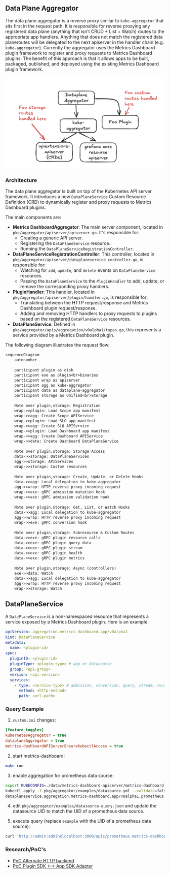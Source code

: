 ## Data Plane Aggregator

The data plane aggregator is a reverse proxy similar to `kube-aggregator` that sits first in the request path. It is responsible for reverse proxying any registered data plane (anything that isn't CRUD + List + Watch) routes to the appropriate app handlers. Anything that does not match the registered data planeroutes will be delegated to the next apiserver in the handler chain (e.g. `kube-aggregator`). Currently the aggregator uses the Metrics Dashboard plugin framework to register and proxy requests to Metrics Dashboard plugins. The benefit of this approach is that it allows apps to be built, packaged, published, and deployed using the existing Metrics Dashboard plugin framework.

![Request Flow](./requestflow.png)

### Architecture

The data plane aggregator is built on top of the Kubernetes API server framework. It introduces a new `DataPlaneService` Custom Resource Definition (CRD) to dynamically register and proxy requests to Metrics Dashboard plugins.

The main components are:

*   **Metrics DashboardAggregator**: The main server component, located in `pkg/aggregator/apiserver/apiserver.go`. It's responsible for:
    *   Creating a generic API server.
    *   Registering the `DataPlaneService` resource.
    *   Running the `DataPlaneServiceRegistrationController`.
*   **DataPlaneServiceRegistrationController**: This controller, located in `pkg/aggregator/apiserver/dataplaneservice_controller.go`, is responsible for:
    *   Watching for `add`, `update`, and `delete` events on `DataPlaneService` resources.
    *   Passing the `DataPlaneService` to the `PluginHandler` to add, update, or remove the corresponding proxy handlers.
*   **PluginHandler**: This handler, located in `pkg/aggregator/apiserver/plugin/handler.go`, is responsible for:
    *   Translating between the HTTP request/response and Metrics Dashboard plugin request/response.
    *   Adding and removing HTTP handlers to proxy requests to plugins based on the registered `DataPlaneService` resources.
*   **DataPlaneService**: Defined in `pkg/aggregator/apis/aggregation/v0alpha1/types.go`, this represents a service provided by a Metrics Dashboard plugin.

The following diagram illustrates the request flow:

```mermaid
sequenceDiagram
    autonumber

    participant plugin as disk
    participant exe as plugin<br>binaries
    participant wrap as apiserver
    participant agg as kube-aggregator
    participant data as dataplane-aggregator
    participant storage as Unified<br>Storage

    Note over plugin,storage: Registration
    wrap->>plugin: Load Scope app manifest
    wrap->>agg: Create Scope APIService
    wrap->>plugin: Load SLO app manifest
    wrap->>agg: Create SLO APIService
    wrap->>plugin: Load Dashboard app manifest
    wrap->>agg: Create Dashboard APIService
    wrap->>data: Create Dashboard DataPlaneService

    Note over plugin,storage: Storage Access
    data->>storage: DataPlaneServices
    agg->>storage: APIServices
    wrap->>storage: Custom resources

    Note over plugin,storage: Create, Update, or Delete Hooks
    data->>agg: Local delegation to kube-aggregator
    agg->>wrap: HTTP reverse proxy incoming request
    wrap->>exe: gRPC admission mutation hook
    wrap->>exe: gRPC admission validation hook

    Note over plugin,storage: Get, List, or Watch Hooks
    data->>agg: Local delegation to kube-aggregator
    agg->>wrap: HTTP reverse proxy incoming request
    wrap->>exe: gRPC conversion hook

    Note over plugin,storage: Subresource & Custom Routes
    data->>exe: gRPC plugin resource calls
    data->>exe: gRPC plugin query data
    data->>exe: gRPC plugin stream
    data->>exe: gRPC plugin health
    data->>exe: gRPC plugin metrics

    Note over plugin,storage: Async (controllers)
    exe->>data: Watch
    data->>agg: Local delegation to kube-aggregator
    agg->>wrap: HTTP reverse proxy incoming request
    wrap->>storage: Watch
```

## DataPlaneService

A `DataPlaneService` is a non-namespaced resource that represents a service exposed by a Metrics Dashboard plugin. Here is an example:

```yaml
apiVersion: aggregation.metrics-dashboard.app/v0alpha1
kind: DataPlaneService
metadata:
  name: <plugin-id>
spec:
  pluginID: <plugin-id>
  pluginType: <plugin-type> # app or datasource
  group: <api-group>
  version: <api-version>
  services:
    - type: <service-type> # admission, conversion, query, stream, route, datasource-proxy
      method: <http-method>
      path: <url-path>
```

### Query Example

1. `custom.ini` changes:
```ini
[feature_toggles]
kubernetesAggregator = true
dataplaneAggregator = true
metrics-dashboardAPIServerEnsureKubectlAccess = true
```

2. start metrics-dashboard:
```bash
make run
```

3. enable aggregation for prometheus data source:
```bash
export KUBECONFIG=./data/metrics-dashboard-apiserver/metrics-dashboard.kubeconfig
kubectl apply -f pkg/aggregator/examples/datasource.yml --validate=false
dataplaneservice.aggregation.metrics-dashboard.app/v0alpha1.prometheus.metrics-dashboard.app created
```

4. edit `pkg/aggregator/examples/datasource-query.json` and update the datasource UID to match the UID of a prometheus data source.

5. execute query (replace `example` with the UID of a prometheus data source):
```bash
curl 'http://admin:admin@localhost:3000/apis/prometheus.metrics-dashboard.app/v0alpha1/namespaces/default/connections/example/query' -X POST -d '@pkg/aggregator/examples/datasource-query.json'
```

### Research/PoC's

* [PoC Alternate HTTP backend](https://github.com/metrics-dashboard/metrics-dashboard/pull/100697)
* [PoC Plugin SDK <--> App SDK Adapter](https://github.com/metrics-dashboard/metrics-dashboard-app-sdk/pull/493)